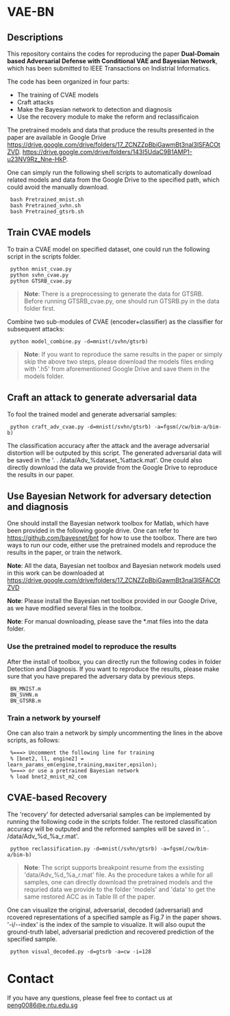 # VAE-BN

## Descriptions

   This repository contains the codes for reproducing the paper **Dual-Domain based Adversarial Defense with Conditional VAE and Bayesian Network**, which has been submitted to IEEE Transactions on Indistrial Informatics. 
     
   The code has been organized in four parts:
   
   * The training of CVAE models 
   * Craft attacks 
   * Make the Bayesian network to detection and diagnosis 
   * Use the recovery module to make the reform and reclassificaion 
   
   The pretrained models and data that produce the results presented in the paper are available in Google Drive https://drive.google.com/drive/folders/17_ZCNZZpBbiGawmBt3nal3lSFACOtZVD.
https://drive.google.com/drive/folders/143I5UdaC9B1AMP1-u23NV9Rz_Nne-HkP.

   One can simply run the following shell scripts to automatically download related models and data from the Google Drive to the specified path, which could avoid the manually download.
   
     bash Pretrained_mnist.sh
     bash Pretrained_svhn.sh
     bash Pretrained_gtsrb.sh  
   
## Train CVAE models
   To train a CVAE model on specified dataset, one could run the following script in the scripts folder.
   
     python mnist_cvae.py
     python svhn_cvae.py
     python GTSRB_cvae.py  
     
   >**Note**: There is a preprocessing to generate the data for GTSRB. Before running GTSRB_cvae.py, one should run GTSRB.py in the data folder first.
    
   Combine two sub-modules of CVAE (encoder+classifier) as the classifier for subsequent attacks:
   
     python model_combine.py -d=mnist(/svhn/gtsrb)
     
   >**Note**: If you want to reproduce the same results in the paper or simply skip the above two steps, please download the models files ending with '.h5' from aforementioned Google Drive and save them in the models folder.


## Craft an attack to generate adversarial data
   To fool the trained model and generate adversarial samples:

     python craft_adv_cvae.py -d=mnist(/svhn/gtsrb) -a=fgsm(/cw/bim-a/bim-b)
     
   The classification accuracy after the attack and the average adversarial distortion will be outputed by this script. The generated adversarial data will be saved in the '. . /data/Adv_%dataset_%attack.mat'. One could also directly download the data we provide from the Google Drive to reproduce the results in our paper.
   
## Use Bayesian Network for adversary detection and diagnosis

   One should install the Bayesian network toolbox for Matlab, which have been provided in the following google drive. 
   One can refer to https://github.com/bayesnet/bnt for how to use the toolbox.
   There are two ways to run our code, either use the pretrained models and reproduce the results in the paper, or train the network.
   
  **Note**: All the data, Bayesian net toolbox and Bayesian network models used in this work can be downloaded at https://drive.google.com/drive/folders/17_ZCNZZpBbiGawmBt3nal3lSFACOtZVD 
  
  **Note**: Please install the Bayesian net toolbox provided in our Google Drive, as we have modified several files in the toolbox.
  
  **Note**: For manual downloading, please save the *.mat files into the data folder.
   
### Use the pretrained model to reproduce the results

   After the install of toolbox, you can directly run the following codes in folder Detection and Diagnosis. If you want to reproduce the results, please make sure that you have prepared the adversary data by previous steps.
   
     BN_MNIST.m
     BN_SVHN.m
     BN_GTSRB.m
     
### Train a network by yourself

   One can also train a network by simply uncommenting the lines in the above scripts, as follows:
   
     %===> Uncomment the following line for training
     % [bnet2, ll, engine2] = learn_params_em(engine,training,maxiter,epsilon);
     %===> or use a pretrained Bayesian network
     % load bnet2_mnist_m2_com
   
## CVAE-based Recovery
   The 'recovery' for detected adversarial samples can be implemented by running the following code in the scripts folder. The restored classification accuracy will be outputed and the reformed samples will be saved in '. . /data/Adv_%d_%a_r.mat'.
   
     python reclassification.py -d=mnist(/svhn/gtsrb) -a=fgsm(/cw/bim-a/bim-b) 
     
   >**Note**: The script supports breakpoint resume from the exsisting 'data/Adv_%d_%a_r.mat' file. As the procedure takes a while for all samples, one can directly download the pretrained models and the requried data we provide to the folder 'models' and 'data' to get the same restored ACC as in Table III of the paper.
    
   One can visualize the original, adversarial, decoded (adversarial) and rcovered representations of a specified sample as Fig.7 in the paper shows. '-i/--index' is the index of the sample to visualize. It will also ouput the ground-truth label, adversarial prediction and recovered prediction of the specified sample.
     
     python visual_decoded.py -d=gtsrb -a=cw -i=128
   

# Contact
If you have any questions, please feel free to contact us at peng0086@e.ntu.edu.sg
